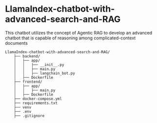 # LlamaIndex-chatbot-with-advanced-search-and-RAG
This chatbot utilizes the concept of Agentic RAG to develop an advanced chatbot that is capable of reasoning among complicated-context documents


```plaintext
LlamaIndex-chatbot-with-advanced-search-and-RAG/
    ├── backend/
    │   ├── app/
    │   │   ├── __init__.py
    │   │   ├── main.py
    │   │   ├── langchain_bot.py
    │   ├── Dockerfile
    ├── frontend/
    │   ├── app/
    │   │   ├── main.py
    │   ├── Dockerfile
    ├── docker-compose.yml
    ├── requirements.txt
    ├── venv
    ├── .env
    ├── .gitignore
   
